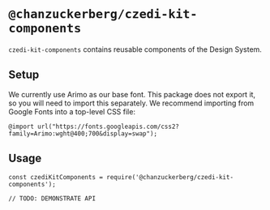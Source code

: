 # `@chanzuckerberg/czedi-kit-components`

`czedi-kit-components` contains reusable components of the Design System.

## Setup

We currently use Arimo as our base font. This package does not export it, so you will need to import this separately. We recommend importing from Google Fonts into a top-level CSS file:

```
@import url("https://fonts.googleapis.com/css2?family=Arimo:wght@400;700&display=swap");
```

## Usage

```
const czediKitComponents = require('@chanzuckerberg/czedi-kit-components');

// TODO: DEMONSTRATE API
```

